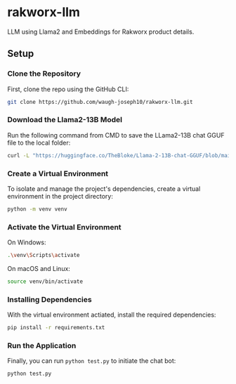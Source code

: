 # rakworx-llm
LLM using Llama2 and Embeddings for Rakworx product details.

## Setup

### Clone the Repository

First, clone the repo using the GitHub CLI:

```bash
git clone https://github.com/waugh-joseph10/rakworx-llm.git
```

### Download the Llama2-13B Model
Run the following command from CMD to save the LLama2-13B chat GGUF file to the local folder:

```bash
curl -L "https://huggingface.co/TheBloke/Llama-2-13B-chat-GGUF/blob/main/llama-2-13b-chat.Q4_K_M.gguf" -o llama-2-13b-chat.Q4_K_M.gguf
```
### Create a Virtual Environment
To isolate and manage the project's dependencies, create a virtual environment in the project directory:

```bash
python -m venv venv
```

### Activate the Virtual Environment
On Windows:
```bash
.\venv\Scripts\activate
```

On macOS and Linux:

```bash
source venv/bin/activate
```

### Installing Dependencies
With the virtual environment actiated, install the required dependencies:

```bash
pip install -r requirements.txt
```

### Run the Application
Finally, you can run `python test.py` to initiate the chat bot:

```bash
python test.py
```